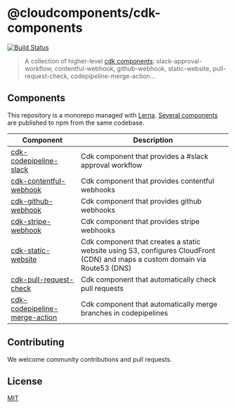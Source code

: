 # @cloudcomponents/cdk-components

[![Build Status](https://travis-ci.org/cloudcomponents/cdk-components.svg?branch=master)](https://travis-ci.org/cloudcomponents/cdk-components)

> A collection of higher-level [cdk components](https://github.com/awslabs/aws-cdk): slack-approval-workflow, contentful-webhook, github-webhook, static-website, pull-request-check, codepipeline-merge-action...

## Components

This repository is a monorepo managed with [Lerna](https://github.com/lerna/lerna). [Several components](/packages) are published to npm from the same codebase.

| Component                                                                 | Description                                                                                                                  |
| ------------------------------------------------------------------------- | ---------------------------------------------------------------------------------------------------------------------------- |
| [cdk-codepipeline-slack](/packages/cdk-codepipeline-slack)                | Cdk component that provides a #slack approval workflow                                                                       |
| [cdk-contentful-webhook](/packages/cdk-contentful-webhook)                | Cdk component that provides contentful webhooks                                                                              |
| [cdk-github-webhook](/packages/cdk-github-webhook)                        | Cdk component that provides github webhooks                                                                                  |
| [cdk-stripe-webhook](/packages/cdk-stripe-webhook)                        | Cdk component that provides stripe webhooks                                                                                  |
| [cdk-static-website](/packages/cdk-static-website)                        | Cdk component that creates a static website using S3, configures CloudFront (CDN) and maps a custom domain via Route53 (DNS) |
| [cdk-pull-request-check](/packages/cdk-pull-request-check)                | Cdk component that automatically check pull requests                                                                         |
| [cdk-codepipeline-merge-action](/packages/cdk-code-pipeline-merge-action) | Cdk component that automatically merge branches in codepipelines                                                             |

## Contributing

We welcome community contributions and pull requests.

## License

[MIT](LICENSE)
